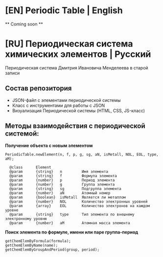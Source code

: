 # [EN] Periodic Table | English
** Coming soon **
    
# [RU] Периодическая система химических элементов | Русский
Периодическая система Дмитрия Ивановича Менделеева в старой записи

## Состав репозитория
- JSON-файл с элементами периодической системы
- Класс с инструментами для работы с JSON
- Визуализация Периодической системы (HTML, CSS, JS-класс)

## Методы взаимодействия с периодической системой:
**Получение объекта с новым элементом**

    PeriodicTable.newElement(n, f, p, g, sg, aN, isMetall, NOL, EOL, type, aM);
    
      @class      Element
      @param      {string}   n         Имя элемента
      @param      {string}   f         Формула элемента
      @param      {number}   p         Период элемента
      @param      {number}   g         Группа элемента
      @param      {string}   sg        Подгруппа элемента
      @param      {number}   aN        Атомный номер
      @param      {boolean}  isMetall  Является ли металлом
      @param      {number}   NOL       Количество электронных уровней
      @param      {array}    EOL       Количество электронов на каждом уровне
      @param      {string}   type      Тип элемента по внешнему электронному уровню
      @param      {number}   aM        Атомная масса элемента

**Поиск элемента по формуле, имени или паре группа-период**

    getChemElemByFormula(formula);
    getChemElemByName(name);
    getChemElemByGroupAndPeriod(group, period);
    
